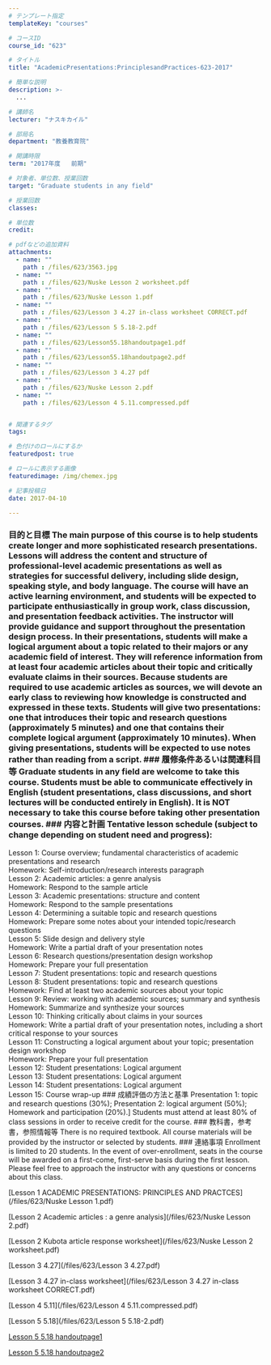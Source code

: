 ```yaml
---
# テンプレート指定
templateKey: "courses"

# コースID
course_id: "623"

# タイトル
title: "AcademicPresentations:PrinciplesandPractices-623-2017"

# 簡単な説明
description: >-
  ...

# 講師名
lecturer: "ナスキカイル"

# 部局名
department: "教養教育院"

# 開講時限
term: "2017年度	前期"

# 対象者、単位数、授業回数
target: "Graduate students in any field"

# 授業回数
classes: 

# 単位数
credit: 

# pdfなどの追加資料
attachments: 
  - name: "" 
    path : /files/623/3563.jpg
  - name: "" 
    path : /files/623/Nuske Lesson 2 worksheet.pdf
  - name: "" 
    path : /files/623/Nuske Lesson 1.pdf
  - name: "" 
    path : /files/623/Lesson 3 4.27 in-class worksheet CORRECT.pdf
  - name: "" 
    path : /files/623/Lesson 5 5.18-2.pdf
  - name: "" 
    path : /files/623/Lesson55.18handoutpage1.pdf
  - name: "" 
    path : /files/623/Lesson55.18handoutpage2.pdf
  - name: "" 
    path : /files/623/Lesson 3 4.27 pdf
  - name: "" 
    path : /files/623/Nuske Lesson 2.pdf
  - name: "" 
    path : /files/623/Lesson 4 5.11.compressed.pdf


# 関連するタグ
tags:

# 色付けのロールにするか
featuredpost: true

# ロールに表示する画像
featuredimage: /img/chemex.jpg

# 記事投稿日
date: 2017-04-10

---
```




 ### 目的と目標 The main purpose of this course is to help students create longer and more sophisticated research presentations. Lessons will address the content and structure of professional-level academic presentations as well as strategies for successful delivery, including slide design, speaking style, and body language. The course will have an active learning environment, and students will be expected to participate enthusiastically in group work, class discussion, and presentation feedback activities. The instructor will provide guidance and support throughout the presentation design process. In their presentations, students will make a logical argument about a topic related to their majors or any academic field of interest. They will reference information from at least four academic articles about their topic and critically evaluate claims in their sources. Because students are required to use academic articles as sources, we will devote an early class to reviewing how knowledge is constructed and expressed in these texts. Students will give two presentations: one that introduces their topic and research questions (approximately 5 minutes) and one that contains their complete logical argument (approximately 10 minutes). When giving presentations, students will be expected to use notes rather than reading from a script. ### 履修条件あるいは関連科目等 Graduate students in any field are welcome to take this course. Students must be able to communicate effectively in English (student presentations, class discussions, and short lectures will be conducted entirely in English). It is NOT necessary to take this course before taking other presentation courses. ### 内容と計画 Tentative lesson schedule (subject to change depending on student need and progress):  
Lesson 1: Course overview; fundamental characteristics of academic presentations and research  
Homework: Self-introduction/research interests paragraph  
Lesson 2: Academic articles: a genre analysis  
Homework: Respond to the sample article  
Lesson 3: Academic presentations: structure and content  
Homework: Respond to the sample presentations  
Lesson 4: Determining a suitable topic and research questions  
Homework: Prepare some notes about your intended topic/research questions  
Lesson 5: Slide design and delivery style  
Homework: Write a partial draft of your presentation notes  
Lesson 6: Research questions/presentation design workshop  
Homework: Prepare your full presentation  
Lesson 7: Student presentations: topic and research questions  
Lesson 8: Student presentations: topic and research questions  
Homework: Find at least two academic sources about your topic  
Lesson 9: Review: working with academic sources; summary and synthesis  
Homework: Summarize and synthesize your sources  
Lesson 10: Thinking critically about claims in your sources  
Homework: Write a partial draft of your presentation notes, including a short critical response to your sources  
Lesson 11: Constructing a logical argument about your topic; presentation design workshop  
Homework: Prepare your full presentation  
Lesson 12: Student presentations: Logical argument  
Lesson 13: Student presentations: Logical argument  
Lesson 14: Student presentations: Logical argument  
Lesson 15: Course wrap-up ### 成績評価の方法と基準 Presentation 1: topic and research questions (30%); Presentation 2: logical argument (50%); Homework and participation (20%).] Students must attend at least 80% of class sessions in order to receive credit for the course. ### 教科書，参考書，参照情報等 There is no required textbook. All course materials will be provided by the instructor or selected by students. ### 連絡事項 Enrollment is limited to 20 students. In the event of over-enrollment, seats in the course will be awarded on a first-come, first-serve basis during the first lesson. Please feel free to approach the instructor with any questions or concerns about this class.


[Lesson 1 ACADEMIC PRESENTATIONS: PRINCIPLES AND PRACTCES](/files/623/Nuske Lesson 1.pdf) 

[Lesson 2 Academic articles : a genre analysis](/files/623/Nuske Lesson 2.pdf) 

[Lesson 2 Kubota article response worksheet](/files/623/Nuske Lesson 2 worksheet.pdf) 

[Lesson 3 4.27](/files/623/Lesson 3 4.27.pdf) 

[Lesson 3 4.27 in-class worksheet](/files/623/Lesson 3 4.27 in-class worksheet CORRECT.pdf) 

[Lesson 4 5.11](/files/623/Lesson 4 5.11.compressed.pdf) 

[Lesson 5 5.18](/files/623/Lesson 5 5.18-2.pdf) 

[Lesson 5 5.18 handoutpage1](/files/623/Lesson55.18handoutpage1.pdf) 

[Lesson 5 5.18 handoutpage2](/files/623/Lesson55.18handoutpage2.pdf) 


